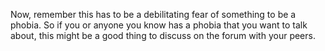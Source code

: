 Now, remember this has to be a debilitating fear of something to be a phobia.
So if you or anyone you know has a phobia that you want to talk about, this
might be a good thing to discuss on the forum with your peers.
